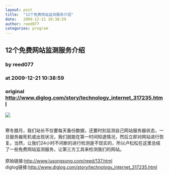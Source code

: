 ```yaml
---
layout: post
title:  "12个免费网站监测服务介绍"
date:   2009-12-21 10:38:59
author: reed077
categories: program
---
```


## 12个免费网站监测服务介绍
### by reed077
### at 2009-12-21 10:38:59
### original <http://www.diglog.com/story/technology_internet_317235.html>

<p><a href="http://www.diglog.com/story/technology_internet_317235.html"><img border="0" src="http://img.diglog.com/img/2009/12/middle_669a7ceb74914dfbba0ced4999b8ec26.gif"></a></p><br>寒冬腊月，我们站长不仅要每天备份数据，还要时刻监测自己网站服务器状态，一旦服务器死机或出现状况，我们就能在第一时间知道情况，然后立即对网站进行恢复。当然，让我们24小时不间断的进行检测是不现实的，所以卢松松在这里总结了一些免费网站监测服务，让第三方工具来检测我们的网站。<br><br>原始链接:<a href="http://www.lusongsong.com/reed/137.html">http://www.lusongsong.com/reed/137.html</a><br>diglog链接:<a href="http://www.diglog.com/story/technology_internet_317235.html">http://www.diglog.com/story/technology_internet_317235.html</a>